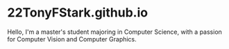 # 22TonyFStark.github.io
Hello, I'm a master's student majoring in Computer Science, with a passion for Computer Vision and Computer Graphics. 
